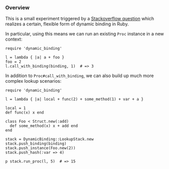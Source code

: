 ### Overview

This is a small experiment triggered by a [Stackoverflow
question](http://stackoverflow.com/questions/10058996/about-changing-binding-of-a-proc-in-ruby)
which realizes a certain, flexible form of dynamic binding in Ruby.

In particular, using this means we can run an existing `Proc` instance in a new
context:

    require 'dynamic_binding'

    l = lambda { |a| a + foo }
    foo = 2
    l.call_with_binding(binding, 1)  # => 3

In addition to `Proc#call_with_binding`, we can also build up much more complex
lookup scenarios:

    require 'dynamic_binding'

    l = lambda { |a| local + func(2) + some_method(1) + var + a }

    local = 1
    def func(x) x end

    class Foo < Struct.new(:add)
      def some_method(x) x + add end
    end

    stack = DynamicBinding::LookupStack.new
    stack.push_binding(binding)
    stack.push_instance(Foo.new(2))
    stack.push_hash(:var => 4)

    p stack.run_proc(l, 5)  # => 15
